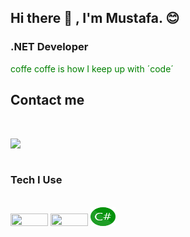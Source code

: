 
## Hi there :wave: , I'm Mustafa. :blush:

### .NET Developer

<font color="green">coffe coffe is how I keep up with ´code´ </font>

## Contact me

<br/>

[<img width="22" align="left" src="https://unpkg.com/simple-icons@v6/icons/linkedin.svg" />][LinkedIn]

<br/><br/>

### Tech I Use
<br>
<img width="60" height="20" src="https://camo.githubusercontent.com/49fbb99f92674cc6825349b154b65aaf4064aec465d61e8e1f9fb99da3d922a1/68747470733a2f2f696d672e736869656c64732e696f2f62616467652f68746d6c352d2532334533344632362e7376673f7374796c653d666f722d7468652d6261646765266c6f676f3d68746d6c35266c6f676f436f6c6f723d7768697465">

<img width="60" height="20" src="https://camo.githubusercontent.com/e6b67b27998fca3bccf4c0ee479fc8f9de09d91f389cccfbe6cb1e29c10cfbd7/68747470733a2f2f696d672e736869656c64732e696f2f62616467652f637373332d2532333135373242362e7376673f7374796c653d666f722d7468652d6261646765266c6f676f3d63737333266c6f676f436f6c6f723d7768697465">

<img width="40" height="30" src="https://raw.githubusercontent.com/github/explore/80688e429a7d4ef2fca1e82350fe8e3517d3494d/topics/csharp/csharp.png">



[LinkedIn]: https://www.linkedin.com/in/mustafa-bat%C4%B1-738a00188/

